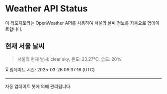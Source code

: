 
# Weather API Status

이 리포지토리는 OpenWeather API를 사용하여 서울의 날씨 정보를 자동으로 업데이트합니다.

## 현재 서울 날씨
> 서울의 현재 날씨: clear sky, 온도: 23.27°C, 습도: 20%

⏳ 업데이트 시간: 2025-03-26 09:37:16 (UTC)

---
자동 업데이트 봇에 의해 관리됩니다.
